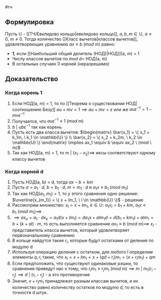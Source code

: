 #тч 
## Формулировка
Пусть $\mathbb{U}$ - [[ТЧ/Евклидово кольцо|евклидово кольцо]], $a, b, m \in \mathbb{U}, \ a \neq 0, \ m \neq 0$.
Тогда количество [[Класс вычетов|классов вычетов]], удовлетворяющих уравнению $ax \equiv b \ (mod \ m)$ равно:
- **1**, если [[Наибольший общий делитель (НОД)|НОД]](a, m) = 1
- Числу классов вычетов по $mod \ d =$ НОД(a, m)
- В остальных случаях 0 корней (неразрешимо)
## Доказательство
### Когда корень 1
1. Если НОД(a, m) = 1, то по [[Теорема о существовании НОД|соотношению Безу]] $au + mv = 1 \implies au + mv = \varepsilon$ или же $au \varepsilon^{-1} = 1 - mv \varepsilon^{-1}$
2. Получается, что $au \varepsilon^{-1} \equiv 1 \ (mod \ m)$
3. $b \ | \ u b\varepsilon^{-1}$ так как корень
4. Пусть есть два класса вычетов: $\begin{matrix} \bar{x_1} = \{ x_1 + k_1m, \ k_1 \in \mathbb{U} \} \\ \bar{x_2} = \{ x_2 + k_2m, \ k_2 \in \mathbb{U} \} \end{matrix} \implies ax_1 \equiv b \equiv ax_2 \ (mod \ m)$
5. Так как НОД(a, m) = 1, то $m \ | \ (x_1 - x_2) \implies$ иксы соответствуют одному классу вычетов
### Когда корней d
1. Пусть НОД(a, b) = d, тогда $ax - b = km$
2. Пусть $a = a_1 \cdot d, \ b = b_1 \cdot d, \ m = m_1 \cdot d$  и $a_1x \equiv b_1 \ (mod \ m_1)$
3. Так как НОД($a_1, m_1$) = 1, то у этого сравнения одно решение: $\overline{x_{m_1}} = \{ x + lm_1, \ l \in \mathbb{U} \}$ - решение
4. Рассмотрим множество: $x_l = x + lm_1, \ k \in \mathbb{U}: \ a_1 x_l = b_1 + km, \ a_1x \equiv b_1 \ (mod \ m_1) \implies$
5. $\implies ax_e = a_1 \cdot dx_e = a_1d(x + lm_1) = da_1x + alm_1d = d(b_1 + km_1) + alm_1 = b + (k + al) \cdot m$, то есть выполняется сравнение $ax_1 \equiv b \ (mod \ m) \implies$ $x_l$ - представитель класса вычетов, который удовлетворяет первоначальному сравнению
6. В кольце найдутся такие $r_i$, которые будут остатками от деления по модулю d
7. Используя операцию деления с остатком, для любого $l$ определим элементы $q, r_i$ такие, что $x_l = x + lm_1 = x + (qd + r_i)m_1 = (x + r_i m_1) + qm$
8. Если предположить, что существуют одинаковые рэшки, то сравнения приведут нас к тому, что $r_im_1 \equiv r_jm_1 \ (mod \ m) \implies m \ | \ m_1(r_i - r_j) \implies d \ | \ (r_i - r_j)$ - а это противоречие
9. Значит, $x + r_i m_1$ принадлежат разным классам вычетов, и их количество равно количеству остатков по модулю d, то есть в точности d штук.